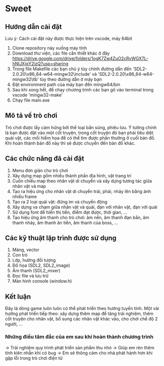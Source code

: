 # Sweet 

## Hướng dẫn cài đặt 
Lưu ý: Cách cài đặt này được thực hiện trên vscode, máy 64bit
1. Clone repository này xuống máy tính 
2. Download thư viện, các file cần thiết khác ở đây https://drive.google.com/drive/folders/1ogK7Zw4ZuO2cRvWGX7L-hNIJXjqY2izQ?usp=sharing
3. Trong file Makefile các bạn chú ý tùy chỉnh đường dẫn đến 'SDL2-2.0.20\x86_64-w64-mingw32\include' và 'SDL2-2.0.20\x86_64-w64-mingw32\lib' tùy theo đường dẫn ở máy bạn
4. Đặt environment path của máy bạn đến mingw64/bin
5. Sau khi xong hết, để chạy chương trình các bạn gõ vào terminal trong vscode 'mingw32-make'
6. Chạy file main.exe

## Mô tả về trò chơi
Trò chơi được lấy cảm hứng bởi thể loại bắn súng, phiêu lưu. Ý tưởng chính là bạn được đặt vào một cốt truyện, trong cốt truyện đó bạn phải tiêu diệt quái vật, các mối hiểm họa để có thể tìm được phần thưởng ở cuối bản đồ. Khi hoàn thành bản đồ này thì sẽ được chuyển đến bản đồ khác.

## Các chức năng đã cài đặt
1. Menu đơn giản cho trò chơi
2. Xây dựng map gồm nhiều thành phần địa hình, vật trang trí
3. Cuốn chiếu map theo nhân vật di chuyển và xây dựng tương tác giữa nhân vật và map
4. Tạo ra hiệu ứng cho nhân vật di chuyển trái, phải, nhảy lên bằng ảnh nhiều frame
5. Tạo ra 2 loại quái vật: đứng im và chuyển động
6. Xây dựng va chạm giữa nhân vật và quái, đạn với nhân vật, đạn với quái
7. Sử dụng font để hiển thị tiền, điểm đạt được, thời gian, ...
8. Tạo hiệu ứng âm thanh cho trò chơi: âm nền, âm thanh đạn bắn, âm thanh nhảy, âm thanh ăn tiền, âm thanh của boss, ...
 

## Các kỹ thuật lập trình được sử dụng
1. Mảng, vector
2. Con trỏ
3. Lớp, hướng đối tượng
4. Đồ họa (SDL2, SDL2_image)
5. Âm thanh (SDL2_mixer)
6. Đọc file và lưu trữ
7. Màn hình console (window.h)

## Kết luận
Đây là dòng game luôn luôn có thể phát triển theo hướng tuyến tính. Một vài hướng phát triển tiếp theo: xây dựng thêm map để tăng trải nghiệm, thêm cốt truyện cho nhân vật, bổ sung các nhân vật khác vào, cho chơi chế độ 2 người, ...
### Những điều tâm đắc của em sau khi hoàn thành chương trình
-> Trải nghiệm quy trình phát triển sản phẩm thu nhỏ
-> Giúp em rèn thêm tính kiên nhẫn khi có bug
-> Em sẽ thông cảm cho nhà phát hành hơn khi gặp lỗi trong trò chơi điện tử
